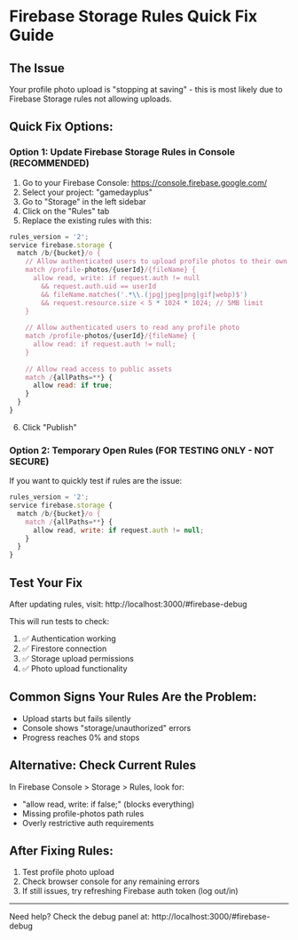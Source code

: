 # Firebase Storage Rules Quick Fix Guide

## The Issue
Your profile photo upload is "stopping at saving" - this is most likely due to Firebase Storage rules not allowing uploads.

## Quick Fix Options:

### Option 1: Update Firebase Storage Rules in Console (RECOMMENDED)
1. Go to your Firebase Console: https://console.firebase.google.com/
2. Select your project: "gamedayplus"
3. Go to "Storage" in the left sidebar
4. Click on the "Rules" tab
5. Replace the existing rules with this:

```javascript
rules_version = '2';
service firebase.storage {
  match /b/{bucket}/o {
    // Allow authenticated users to upload profile photos to their own folder
    match /profile-photos/{userId}/{fileName} {
      allow read, write: if request.auth != null 
        && request.auth.uid == userId
        && fileName.matches('.*\\.(jpg|jpeg|png|gif|webp)$')
        && request.resource.size < 5 * 1024 * 1024; // 5MB limit
    }
    
    // Allow authenticated users to read any profile photo
    match /profile-photos/{userId}/{fileName} {
      allow read: if request.auth != null;
    }
    
    // Allow read access to public assets
    match /{allPaths=**} {
      allow read: if true;
    }
  }
}
```

6. Click "Publish"

### Option 2: Temporary Open Rules (FOR TESTING ONLY - NOT SECURE)
If you want to quickly test if rules are the issue:

```javascript
rules_version = '2';
service firebase.storage {
  match /b/{bucket}/o {
    match /{allPaths=**} {
      allow read, write: if request.auth != null;
    }
  }
}
```

## Test Your Fix

After updating rules, visit: http://localhost:3000/#firebase-debug

This will run tests to check:
1. ✅ Authentication working
2. ✅ Firestore connection
3. ✅ Storage upload permissions
4. ✅ Photo upload functionality

## Common Signs Your Rules Are the Problem:
- Upload starts but fails silently
- Console shows "storage/unauthorized" errors
- Progress reaches 0% and stops

## Alternative: Check Current Rules
In Firebase Console > Storage > Rules, look for:
- "allow read, write: if false;" (blocks everything)
- Missing profile-photos path rules
- Overly restrictive auth requirements

## After Fixing Rules:
1. Test profile photo upload
2. Check browser console for any remaining errors
3. If still issues, try refreshing Firebase auth token (log out/in)

---

Need help? Check the debug panel at: http://localhost:3000/#firebase-debug

